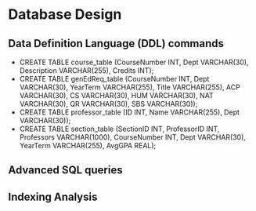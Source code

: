 # Database Design

## Data Definition Language (DDL) commands
- CREATE TABLE course_table (CourseNumber INT, Dept VARCHAR(30), Description VARCHAR(255), Credits INT);
- CREATE TABLE genEdReq_table (CourseNumber INT, Dept VARCHAR(30), YearTerm VARCHAR(255), Title VARCHAR(255), ACP VARCHAR(30), CS VARCHAR(30), HUM VARCHAR(30), NAT VARCHAR(30), QR VARCHAR(30), SBS VARCHAR(30));
- CREATE TABLE professor_table (ID INT, Name VARCHAR(255), Dept VARCHAR(30));
- CREATE TABLE section_table (SectionID INT, ProfessorID INT, Professors VARCHAR(1000), CourseNumber INT, Dept VARCHAR(30), YearTerm VARCHAR(255), AvgGPA REAL);

## Advanced SQL queries

## Indexing Analysis